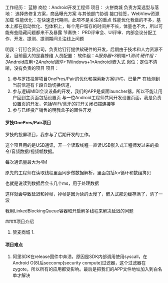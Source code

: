 工作经历：
蓝鲸
岗位：Android开发工程师
项目：
火拼商城
负责方案选型与落地：
选择热修复方案，商品曝光方案
与其他部门协调
接口验签，WebView资源加载
性能优化：在快速迭代期间，此项不是关注的重点
性能优化我做的不多，基本上都在启动优化、包体积上，每个用户留存的时间并不长，体量也不大，所以可能有些隐藏问题都来不及暴露
节奏快：
PRD评审会、UI评审、内部会议分配工作、开发、提测、提测期间关注线上问题

明我：钉钉合资公司，负责给钉钉提供软硬件的开发，后期由于技术和人力资源不足，目前最大的是鑫蜂维
人员配置：
软件组：4*服务器+3*前端+1*测试
硬件组：3*Android应用+2*Android固件+1*Windows+1*Android/嵌入式
岗位：定位不清晰，没有负责的项目
项目：
1. 参与罗技投屏项目OnePres/Pair的优化和探索新方案UVC，已量产
在检测到当前信道有卡段自动切换信道，
2. 参与逻辑MIDI会议设备的开发，我们的APP是桌面launcher器，所以不能让用户回到主页面包括设置页
与一位Android工程师共同开发设置页面，我是负责设置页的开发，包括WiFi/蓝牙的打开关闭扫描连接等
3. 参与已经投产销售的明我盒子的固件开发

#### 罗技OnePres/Pair项目

罗技的投屏项目，我参与了后期开发的工作。

这个项目用的是USB通讯，开一个读取线程一直读USB嵌入式工程师发过来的指令/音频数据/视频帧数据。

每次通讯量最大为4M

原先的工程师在读取线程里面同步做数据解析，里面包括for循环和数组拷贝

也就是说读到数据后会卡几个ms，用于处理数据

这样就会导致延迟和掉帧，掉帧是因为读的太慢了，嵌入式那边缓存满了，清了一波

我用LinkedBlockingQueue容器和开启解多线程来解决延迟的问题

####项目介绍

1. 赞麦商城
   1. 

#### 项目难点

1. 阿里SDK在release固件中奔溃，原因是SDK内部调用使用syscall，在Android O(8)后seccomp[security compute]过滤器，这个过滤器在zygote，所以所有的应用都受影响。最后是把我们的APP文件地址加入到白名单才解决